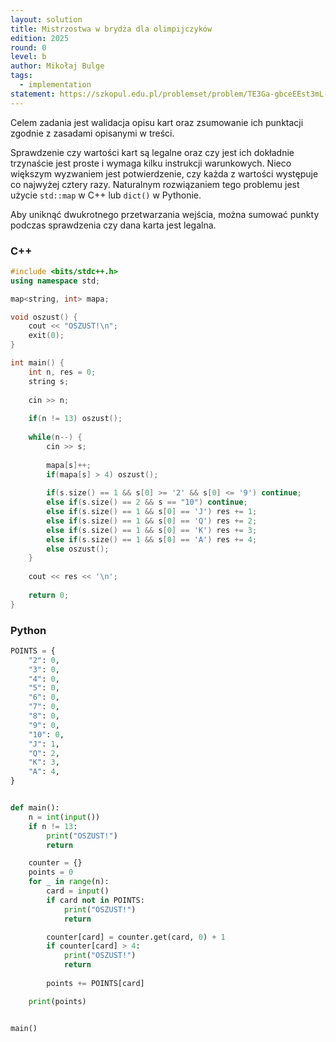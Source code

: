 ```yaml
---
layout: solution
title: Mistrzostwa w brydża dla olimpijczyków
edition: 2025
round: 0
level: b
author: Mikołaj Bulge
tags:
  - implementation
statement: https://szkopul.edu.pl/problemset/problem/TE3Ga-gbceEEst3mL-gFw_AT/site
---
```

Celem zadania jest walidacja opisu kart oraz zsumowanie ich punktacji zgodnie z 
zasadami opisanymi w treści. 

Sprawdzenie czy wartości kart są legalne oraz czy jest ich dokładnie trzynaście 
jest proste i wymaga kilku instrukcji warunkowych. Nieco większym wyzwaniem jest
potwierdzenie, czy każda z wartości występuje co najwyżej cztery razy. Naturalnym
rozwiązaniem tego problemu jest użycie `std::map` w C++ lub `dict()` w Pythonie.

Aby uniknąć dwukrotnego przetwarzania wejścia, można sumować punkty podczas 
sprawdzenia czy dana karta jest legalna.

### C++

```cpp
#include <bits/stdc++.h>
using namespace std;

map<string, int> mapa;

void oszust() {
    cout << "OSZUST!\n";
    exit(0);
}

int main() {
    int n, res = 0;
    string s;
    
    cin >> n;
    
    if(n != 13) oszust();
    
    while(n--) {
        cin >> s;
        
        mapa[s]++;
        if(mapa[s] > 4) oszust();
        
        if(s.size() == 1 && s[0] >= '2' && s[0] <= '9') continue;
        else if(s.size() == 2 && s == "10") continue;
        else if(s.size() == 1 && s[0] == 'J') res += 1;
        else if(s.size() == 1 && s[0] == 'Q') res += 2;  
        else if(s.size() == 1 && s[0] == 'K') res += 3;
        else if(s.size() == 1 && s[0] == 'A') res += 4;
        else oszust();
    }
    
    cout << res << '\n';
     
    return 0;
}
```

### Python

```py
POINTS = {
    "2": 0,
    "3": 0,
    "4": 0,
    "5": 0,
    "6": 0,
    "7": 0,
    "8": 0,
    "9": 0,
    "10": 0,
    "J": 1,
    "Q": 2,
    "K": 3,
    "A": 4,
}


def main():
    n = int(input())
    if n != 13:
        print("OSZUST!")
        return

    counter = {}
    points = 0
    for _ in range(n):
        card = input()
        if card not in POINTS:
            print("OSZUST!")
            return

        counter[card] = counter.get(card, 0) + 1
        if counter[card] > 4:
            print("OSZUST!")
            return
        
        points += POINTS[card]

    print(points)


main()
```
